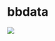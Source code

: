# bbdata
<a href="https://gtce.itsvg.in/"><img src="https://gtce.itsvg.in/api?username=hokmtsz&theme=nord&icon=hashtag&time=true&response=true&border=true"/></a>


